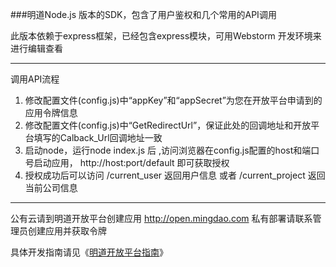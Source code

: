 ﻿###明道Node.js 版本的SDK，包含了用户鉴权和几个常用的API调用

此版本依赖于express框架，已经包含express模块，可用Webstorm 开发环境来进行编辑查看
***
调用API流程  
1. 修改配置文件(config.js)中“appKey”和“appSecret”为您在开放平台申请到的应用令牌信息  
2. 修改配置文件(config.js)中“GetRedirectUrl”，保证此处的回调地址和开放平台填写的Calback_Url回调地址一致  
3. 启动node，运行node index.js 后  ,访问浏览器在config.js配置的host和端口号启动应用， http://host:port/default 即可获取授权  
4. 授权成功后可以访问 /current_user 返回用户信息 或者 /current_project 返回当前公司信息  
***
公有云请到明道开放平台创建应用 <http://open.mingdao.com> 私有部署请联系管理员创建应用并获取令牌


具体开发指南请见《[明道开放平台指南](http://open.mingdao.com/md_develog_tread.html)》